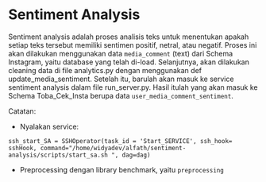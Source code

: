 # Sentiment Analysis



Sentiment analysis adalah proses analisis teks untuk menentukan apakah setiap teks tersebut memiliki sentimen positif, netral, atau negatif. Proses ini akan dilakukan menggunakan data ``media_comment`` (text) dari Schema Instagram, yaitu database yang telah di-load. Selanjutnya, akan dilakukan cleaning data di file analytics.py dengan menggunakan def update_media_sentiment. Setelah itu, barulah akan masuk ke service sentiment analysis dalam file run_server.py. Hasil itulah yang akan masuk ke Schema Toba_Cek_Insta berupa data ``user_media_comment_sentiment``.

Catatan:
- Nyalakan service:
```
ssh_start_SA = SSHOperator(task_id = 'Start_SERVICE', ssh_hook= sshHook, command="/home/widyadev/alfath/sentiment-analysis/scripts/start_sa.sh ", dag=dag)
```
- Preprocessing dengan library benchmark, yaitu ``preprocessing``